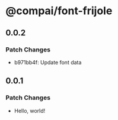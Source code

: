 # @compai/font-frijole

## 0.0.2

### Patch Changes

- b971bb4f: Update font data

## 0.0.1

### Patch Changes

- Hello, world!
